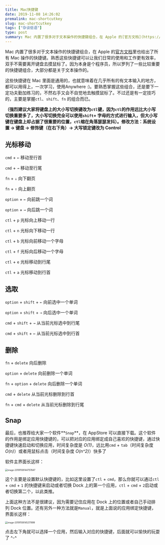 ```yaml
---
title: Mac快捷键
date: 2019-11-08 14:26:02
premalink: mac-shortcutkey
slug: mac-shortcutkey
tags: ["杂谈低语"]
type: post
summary: Mac 内置了很多对于文本操作的快捷键组合，在 Apple 的[官方文档](https://support.apple.com/zh-cn/HT201236)里也给出了所有 Mac 操作的快捷键。熟悉这些快捷键可以让我们日常的使用和工作更有效率，双手不需要离开键盘去摸鼠标了。
---
```


Mac 内置了很多对于文本操作的快捷键组合，在 Apple 的[官方文档](https://support.apple.com/zh-cn/HT201236)里也给出了所有 Mac 操作的快捷键。熟悉这些快捷键可以让我们日常的使用和工作更有效率，双手不需要离开键盘去摸鼠标了。因为本身是个程序员，所以罗列了一些比较重要的快捷键组合，大部分都是关于文本操作的。

这些快捷键在 Mac 里面是通用的，也就意味着在几乎所有的有文本输入的地方，都可以用得上，一次学习，使用Anywhere :)。要熟悉掌握这些组合，还是要下一定功夫勤加练习的，不然右手又会不自觉地去触摸鼠标了。不过还是有一定技巧的，主要是掌握`ctl`、`shift`、`fn` 的组合而已。

**（强烈建议大家将键盘上的大小写切换键改为`ctl`键，因为`ctl`的作用远比大小写切换重要多了，大小写切换完全可以使用`shift`+ 字母的方式进行输入，但大小写键在键盘上却占据了很重要的位置，`ctl`缩在角落瑟瑟发抖）。修改方法：系统设置 -> 键盘 -> 修饰键（在右下角）-> 大写锁定键改为 Control**

## 光标移动

`cmd` + `←`	  移动至行首

`cmd` + `→`	  移动至行尾

`fn` + `↓` 	   向下翻页

`fn` + `↑` 	   向上翻页

`option` + `←`    向前跳一个词

`option` + `→` 	向后跳一个词

`ctl` + `p`     光标向上移动一行

`ctl` + `n`     光标向下移动一行

`ctl` + `b` 	光标向前移动一个字母

`ctl` + `f`  	光标向后移动一个字母

`ctl` + `e`      光标移动到行尾

`ctl` + `a`      光标移动到行首

## 选取

`option` + `shift` + `←` 	向前选中一个单词

`option` + `shift` + `→`     向后选中一个单词

`cmd` + `shift` + `→`	    从当前光标选中到行尾

`cmd` + `shift` + `←` 		从当前光标选中到行首

## 删除

`fn` + `delete`      向后删除

`option` + `delete`     向前删除一个单词

`fn` + `option` + `delete`     向后删除一个单词

`cmd` + `delete`	 从当前光标删除到行首

`fn` + `cmd` + `delete`     从当前光标删除到行尾

## Snap

最后，也推荐给大家一个软件**`Snap`**，在 AppStore 可以直接下载。这个软件的作用是绑定应用快捷键的，可以把对应的应用绑定成自己喜欢的快捷键，通过快捷键快速启动和切换应用，时间复杂度是 *O(1)*，远比用`cmd` + `tab`（时间复杂度 *O(n)*）或者用鼠标点击（时间复杂度 *O(n^2)*）快多了



软件主界面长这样：

<img src="https://figurebed-1254477026.cos.ap-chengdu.myqcloud.com/2019-12-10-031224.jpg" alt="image-20191108144757647" style="zoom:50%;" />

这个主要是设置默认快捷键的，比如这里设置了`ctl` + `cmd`，那么你就可以通过`ctl` + `cmd` + `1`  的快捷键来启动或者切换 Dock 上的第一个应用，`ctl` + `cmd` + `2`启动或者切换第二个，以此类推。

上面这种方法不是很建议，因为需要记住应用在 Dock 上的位置或者自己手动排列 Dock 位置。还有另外一种方法就是`Manual`，就是上面说的应用绑定快捷键，界面长这样：

<img src="https://figurebed-1254477026.cos.ap-chengdu.myqcloud.com/2019-12-10-031230.jpg" alt="image-20191108145217899" style="zoom:50%;" />

点击左下角就可以选择一个应用，然后输入对应的快捷键，后面就可以愉快的玩耍了 ^-^

